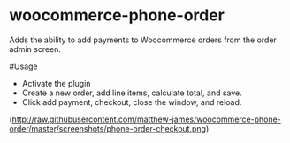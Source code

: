 woocommerce-phone-order
=======================

Adds the ability to add payments to Woocommerce orders from the order admin screen.

#Usage

* Activate the plugin
* Create a new order, add line items, calculate total, and save.
* Click add payment, checkout, close the window, and reload.

(http://raw.githubusercontent.com/matthew-james/woocommerce-phone-order/master/screenshots/phone-order-checkout.png)

